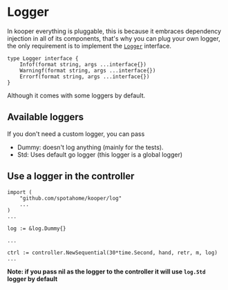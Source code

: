 # Logger

In kooper everything is pluggable, this is because it embraces dependency injection in all of its components, that's why you can plug your own logger, the only requirement is to implement the [`Logger`][logger-interface] interface.

```golang
type Logger interface {
    Infof(format string, args ...interface{})
    Warningf(format string, args ...interface{})
    Errorf(format string, args ...interface{})
}
```

Although it comes with some loggers by default.

## Available loggers

If you don't need a custom logger, you can pass

* Dummy: doesn't log anything (mainly for the tests).
* Std: Uses default go logger (this logger is a global logger)

## Use a logger in the controller

```golang
import (
    "github.com/spotahome/kooper/log"
    ...
)
...

log := &log.Dummy{}

...

ctrl := controller.NewSequential(30*time.Second, hand, retr, m, log)
...
```

**Note: if you pass nil as the logger to the controller it will use `log.Std` logger by default**


[logger-interface]: https://github.com/spotahome/kooper/blob/master/log/log.go
